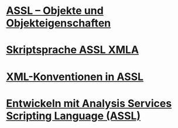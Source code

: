 # [ASSL – Objekte und Objekteigenschaften](assl-objects-and-object-characteristics.md)

# [Skriptsprache ASSL XMLA](../../../analysis-services/multidimensional-models-scripting-language-assl-xmla/backing-up-restoring-and-synchronizing-databases-xmla.md)

# [XML-Konventionen in ASSL](assl-xml-conventions.md)
# [Entwickeln mit Analysis Services Scripting Language (ASSL)](developing-with-analysis-services-scripting-language-assl.md)
